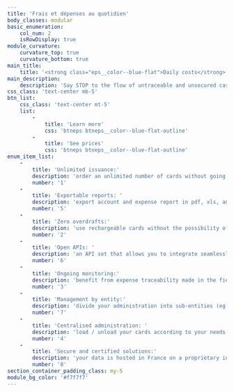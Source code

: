 ```yaml
---
title: 'Frais et dépenses au quotidien'
body_classes: modular
basic_enumeration:
    col_num: 2
    isRowDisplay: true
module_curvature:
    curvature_top: true
    curvature_bottom: true
main_title:
    title: '<strong class="eps__color--blue-flat">Daily costs</strong> and expenses'
main_description:
    description: 'Say STOP to the flow of untraceable and unsecured cash. STOP administrative puzzles to manage your cash flow and payments. Provide your field agents and treasurers with prepaid cards in which you choose the spendable amount.The payment of expenses (travel, accommodation, meals) as well as the payment of suppliers (supplies, materials etc.) become fluid and easy to follow.'
css_class: 'text-center mb-5'
btn_list:
    css_class: 'text-center mt-5'
    list:
        -
            title: 'Learn more'
            css: 'btneps btneps__color--blue-flat-outline'
        -
            title: 'See prices'
            css: 'btneps btneps__color--blue-flat-outline'
enum_item_list:
    -
        title: 'Unlimited issuance:'
        description: 'order an unlimited number of cards without going through a bank.'
        number: '1'
    -
        title: 'Exportable reports: '
        description: 'export account and expense report in pdf, xls, and csv formats.'
        number: '5'
    -
        title: 'Zero overdrafts:'
        description: 'use rechargeable cards without the possibility of overdraft, you decide the amounts to load.'
        number: '2'
    -
        title: 'Open APIs: '
        description: 'an API set that allows you to integrate seamlessly into your program.'
        number: '6'
    -
        title: 'Ongoing monitoring:'
        description: 'benefit from expense traceability made in the field, in real-time.'
        number: '3'
    -
        title: 'Management by entity:'
        description: 'divide your administration into sub-entities (eg: Business Units, regions) with the possibility of delegating financial management to your teams.'
        number: '7'
    -
        title: 'Centralised administration: '
        description: 'load / unload your cards according to your needs and in real-time. Block / unlock cards remotely. Track transfers between your accounts from your interface.'
        number: '4'
    -
        title: 'Secure and certified solutions:'
        description: 'your data is hosted in France on a proprietary infrastructure (maximum security datacenter, tier 4 level), PCI-DSS, and RGPD certified.'
        number: '8'
section_container_padding_class: my-5
module_bg_color: '#f7f7f7'
---
```


